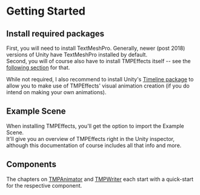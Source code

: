 # Getting Started

## Install required packages
First, you will need to install TextMeshPro. Generally, newer (post 2018) versions of Unity have TextMeshPro installed by default.  
Second, you will of course also have to install TMPEffects itself -- see the [following section](installation.md) for that.  

While not required, I also recommend to install Unity's [Timeline package](https://docs.unity3d.com/Packages/com.unity.timeline@1.2/manual/index.html) to allow you to make use of TMPEffects' visual animation creation (if you do intend on making your own animations).

## Example Scene
When installing TMPEffects, you'll get the option to import the Example Scene.  
It'll give you an overview of TMPEffects right in the Unity inspector, although this documentation of course includes all that info and more.

## Components
The chapters on [TMPAnimator](tmpanimator_gettingstarted.md) and [TMPWriter](tmpwriter_gettingstarted.md) each start with a quick-start for the respective component.